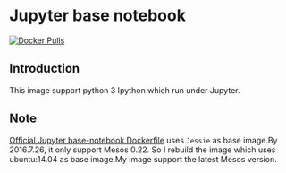 # Jupyter base notebook
[![Docker Pulls](https://img.shields.io/docker/pulls/adolphlwq/docker-jupyter.svg?maxAge=2592000?style=flat-square)]()

## Introduction
This image support python 3 Ipython which run under Jupyter.

## Note
[Official Jupyter base-notebook Dockerfile](https://github.com/jupyter/docker-stacks/tree/master/base-notebook) uses `Jessie` as base image.By 2016.7.26, it only support Mesos 0.22. So I rebuild the image which
uses ubuntu:14.04 as base image.My image support the latest Mesos version.

